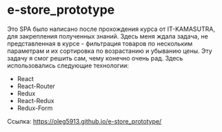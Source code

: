 # e-store_prototype

Это SPA было написано после прохождения курса от IT-KAMASUTRA, для закрепления полученных знаний. Здесь меня ждала задача, не представленная в курсе - фильтрация товаров по нескольким параметрам и их сортировка по возрастанию и убыванию цены. Эту задачу я смог решить сам, чему конечно очень рад.
Здесь использовались следующие технологии:
- React
- React-Router
- Redux
- React-Redux
- Redux-Form

Ссылка: https://oleg5913.github.io/e-store_prototype/ 
